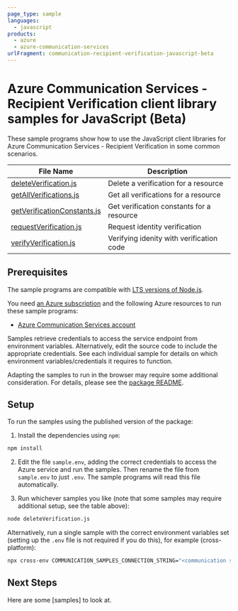 ```yaml
---
page_type: sample
languages:
  - javascript
products:
  - azure
  - azure-communication-services
urlFragment: communication-recipient-verification-javascript-beta
---
```


# Azure Communication Services - Recipient Verification client library samples for JavaScript (Beta)

These sample programs show how to use the JavaScript client libraries for Azure Communication Services - Recipient Verification in some common scenarios.

| **File Name**                                           | **Description**                           |
| ------------------------------------------------------- | ----------------------------------------- |
| [deleteVerification.js][deleteverification]             | Delete a verification for a resource      |
| [getAllVerifications.js][getallverifications]           | Get all verifications for a resource      |
| [getVerificationConstants.js][getverificationconstants] | Get verification constants for a resource |
| [requestVerification.js][requestverification]           | Request identity verification             |
| [verifyVerification.js][verifyverification]             | Verifying idenity with verification code  |

## Prerequisites

The sample programs are compatible with [LTS versions of Node.js](https://github.com/nodejs/release#release-schedule).

You need [an Azure subscription][freesub] and the following Azure resources to run these sample programs:

- [Azure Communication Services account][createinstance_azurecommunicationservicesaccount]

Samples retrieve credentials to access the service endpoint from environment variables. Alternatively, edit the source code to include the appropriate credentials. See each individual sample for details on which environment variables/credentials it requires to function.

Adapting the samples to run in the browser may require some additional consideration. For details, please see the [package README][package].

## Setup

To run the samples using the published version of the package:

1. Install the dependencies using `npm`:

```bash
npm install
```

2. Edit the file `sample.env`, adding the correct credentials to access the Azure service and run the samples. Then rename the file from `sample.env` to just `.env`. The sample programs will read this file automatically.

3. Run whichever samples you like (note that some samples may require additional setup, see the table above):

```bash
node deleteVerification.js
```

Alternatively, run a single sample with the correct environment variables set (setting up the `.env` file is not required if you do this), for example (cross-platform):

```bash
npx cross-env COMMUNICATION_SAMPLES_CONNECTION_STRING="<communication samples connection string>" VERIFICATION_ID="<verification id>" node deleteVerification.js
```

## Next Steps

Here are some [samples] <!--TODO: Enable link after release (https://github.com/azure-sdk-for-python/blob/main/samples.json)--> to look at.

[deleteverification]: https://github.com/Azure/azure-sdk-for-js/blob/main/sdk/communication/communication-recipient-verification/samples/v1-beta/javascript/deleteVerification.js
[getallverifications]: https://github.com/Azure/azure-sdk-for-js/blob/main/sdk/communication/communication-recipient-verification/samples/v1-beta/javascript/getAllVerifications.js
[getverificationconstants]: https://github.com/Azure/azure-sdk-for-js/blob/main/sdk/communication/communication-recipient-verification/samples/v1-beta/javascript/getVerificationConstants.js
[requestverification]: https://github.com/Azure/azure-sdk-for-js/blob/main/sdk/communication/communication-recipient-verification/samples/v1-beta/javascript/requestVerification.js
[verifyverification]: https://github.com/Azure/azure-sdk-for-js/blob/main/sdk/communication/communication-recipient-verification/samples/v1-beta/javascript/verifyVerification.js
[freesub]: https://azure.microsoft.com/free/
[createinstance_azurecommunicationservicesaccount]: https://docs.microsoft.com/azure/communication-services/quickstarts/create-communication-resource
[package]: https://github.com/Azure/azure-sdk-for-js/tree/main/sdk/communication/communication-recipient-verification/README.md
